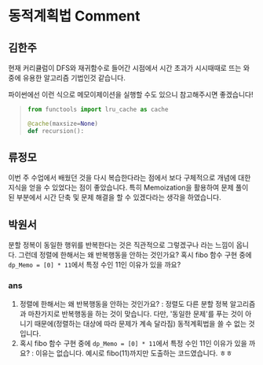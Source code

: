# 동적계획법 Comment

## 김한주

현재 커리큘럼이 DFS와 재귀함수로 들어간 시점에서 시간 초과가 시시때때로 뜨는 와중에 유용한 알고리즘 기법인것 같습니다.  

파이썬에선 이런 식으로 메모이제이션을 실행할 수도 있으니 참고해주시면 좋겠습니다!
>```python
>from functools import lru_cache as cache
>
>@cache(maxsize=None)
> def recursion():
> ```

## 류정모

이번 주 수업에서 배웠던 것을 다시 복습한다라는 점에서 보다 구체적으로 개념에 대한 지식을 얻을 수 있었다는 점이 좋았습니다.
특히 Memoization을 활용하여 문제 풀이 된 부분에서 시간 단축 및 문제 해결을 할 수 있겠다라는 생각을 하였습니다.

## 박원서

분할 정복이 동일한 행위를 반복한다는 것은 직관적으로 그렇겠구나 라는 느낌이 옵니다. 그런데 정렬에 한해서는 왜 반복행동을 안하는 것인가요? 혹시 fibo 함수 구현 중에 `dp_Memo = [0] * 11`에서 특정 수인 11인 이유가 있을 까요?

### ans ###
  1. 정렬에 한해서는 왜 반복행동을 안하는 것인가요?
     : 정렬도 다른 분할 정복 알고리즘과 마찬가지로 반복행동을 하는 것이 맞습니다.
       다만, '동일한 문제'를 푸는 것이 아니기 때문에(정렬하는 대상에 따라 문제가 계속 달라짐) 동적계획법을 쓸 수 없는 것입니다.
  2. 혹시 fibo 함수 구현 중에 `dp_Memo = [0] * 11`에서 특정 수인 11인 이유가 있을 까요?
     : 이유는 없습니다. 예시로 fibo(11)까지만 도출하는 코드였습니다. ㅎㅎ


